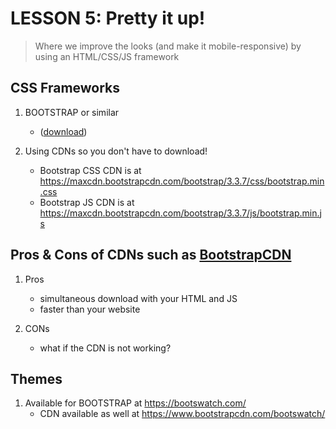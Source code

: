 # LESSON 5: Pretty it up! 

> Where we improve the looks (and make it mobile-responsive) by using an HTML/CSS/JS framework 

## CSS Frameworks

1. BOOTSTRAP or similar
    - ([download](http://getbootstrap.com/)) 

2. Using CDNs so you don't have to download!

    - Bootstrap CSS CDN is at <https://maxcdn.bootstrapcdn.com/bootstrap/3.3.7/css/bootstrap.min.css>         
    - Bootstrap JS CDN is at <https://maxcdn.bootstrapcdn.com/bootstrap/3.3.7/js/bootstrap.min.js>         

## Pros & Cons of CDNs such as [BootstrapCDN](https://www.bootstrapcdn.com/)

1. Pros
    - simultaneous download with your HTML and JS    
    - faster than your website    

2. CONs
    - what if the CDN is not working?


## Themes
 1. Available for BOOTSTRAP at <https://bootswatch.com/>    
    - CDN available as well at <https://www.bootstrapcdn.com/bootswatch/>
